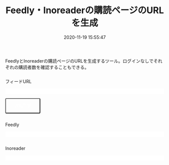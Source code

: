 ﻿---
title: Feedly・Inoreaderの購読ページのURLを生成
date: 2020-11-19 15:55:47
post_id: 37us5c
categories:
  - Web制作
  - その他
tags:
---

FeedlyとInoreaderの購読ページのURLを生成するツール。ログインなしでそれぞれの購読者数を確認することもできる。

<!-- more -->

<form id="feed" name="feed">
    <label>
      フィードURL
      <input type="text" name="feed_url">
    </label>
    <button id="generate" type="button">URL生成</button>
    <label>
      Feedly
      <input type="text" name="feedly">
    </label>
    <label>
      Inoreader
      <input type="text" name="inoreader">
    </label>
</form>

<style>

#feed > * {
  display: block;
  margin: 1em 0;
  line-height: 44px;
}
#feed input{
  display: block;
  width: 100%;
  border: 1px solid var(--border-color);
}
#generate{
  padding: 0 2em;
  background: var(--theme-color);
  color: #fff;
  border-radius: .25em;
}
</style>

<script>
(function(){
  const btn = document.getElementById('generate');
  btn.addEventListener('click', function() {
      const forms = document.feed;
      const feed_url = forms.feed_url.value;
      forms.feedly.value = 'https://feedly.com/i/subscription/feed%2F' + encodeURI(feed_url);
      forms.inoreader.value = 'https://www.inoreader.com/feed/' + feed_url;
  });
})();
</script>